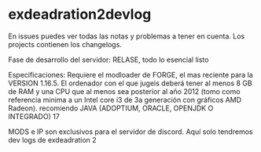 # exdeadration2devlog
En issues puedes ver todas las notas y problemas a tener en cuenta. Los projects contienen los changelogs.

Fase de desarrollo del servidor: RELASE, todo lo esencial listo

Especificaciones: Requiere el modloader de FORGE, el mas reciente para la VERSION 1.16.5. El ordenador con el que jugeis deberá tener al menos 8 GB de RAM y una CPU que al menos sea posterior al año 2012 (tomo como referencia minima a un Intel core i3 de 3a generación con gráficos AMD Radeon). recomiendo JAVA (ADOPTIUM, ORACLE, OPENJDK O INTEGRADO) 17

MODS e IP son exclusivos para el servidor de discord. Aquí solo tendremos dev logs de exdeadration 2



